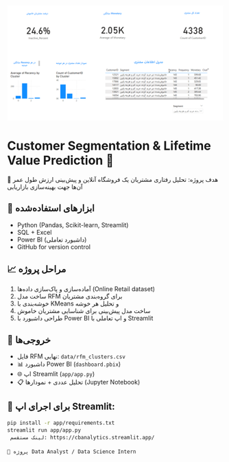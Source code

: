 ![cover](cover.png)

# Customer Segmentation & Lifetime Value Prediction 🧠

🎯 هدف پروژه: تحلیل رفتاری مشتریان یک فروشگاه آنلاین و پیش‌بینی ارزش طول عمر آن‌ها جهت بهینه‌سازی بازاریابی

## 🔧 ابزارهای استفاده‌شده

- Python (Pandas, Scikit-learn, Streamlit)
- SQL + Excel
- Power BI (داشبورد تعاملی)
- GitHub for version control

## 📈 مراحل پروژه

1. آماده‌سازی و پاک‌سازی داده‌ها (Online Retail dataset)
2. ساخت مدل RFM برای گروه‌بندی مشتریان
3. خوشه‌بندی با KMeans و تحلیل هر خوشه
4. ساخت مدل پیش‌بینی برای شناسایی مشتریان خاموش
5. طراحی داشبورد با Power BI و اپ تعاملی با Streamlit

## 🚀 خروجی‌ها

- فایل RFM نهایی: `data/rfm_clusters.csv` 
- 📊 داشبورد Power BI (`dashboard.pbix`)
- 🌐 اپ Streamlit (`app/app.py`)
- 📋 تحلیل عددی + نمودارها (Jupyter Notebook)

## 🎯 برای اجرای اپ Streamlit:

```bash
pip install -r app/requirements.txt
streamlit run app/app.py
 لینک مستقسم: https://cbanalytics.streamlit.app/

📌 پروژه Data Analyst / Data Science Intern
